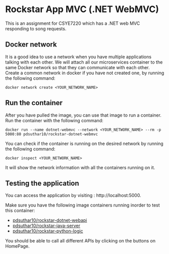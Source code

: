 # Rockstar App MVC (.NET WebMVC)
This is an assignment for CSYE7220 which has a .NET web MVC responding to song requests.


## Docker network

It is a good idea to use a network when you have multiple applications talking with each other. We will attach all our microservices container to the same Docker network so that they can communicate with each other. Create a common network in docker if you have not created one, by running the following command:

```
docker network create <YOUR_NETWORK_NAME>
```

## Run the container

After you have pulled the image, you can use that image to run a container. Run the container with the following command:

```
docker run --name dotnet-webmvc --network <YOUR_NETWORK_NAME> --rm -p 5000:80 pdsuthar10/rockstar-dotnet-webmvc
```

You can check if the container is running on the desired network by running the following command:

```
docker inspect <YOUR_NETWORK_NAME>
```

It will show the network information with all the containers running on it.

## Testing the application
You can access the application by visiting : http://localhost:5000.

Make sure you have the following image containers running inorder to test this container:
- [pdsuthar10/rockstar-dotnet-webapi](https://hub.docker.com/repository/docker/pdsuthar10/rockstar-dotnet-webapi)
- [pdsuthar10/rockstar-java-server](https://hub.docker.com/repository/docker/pdsuthar10/rockstar-java-server)
- [pdsuthar10/rockstar-python-logic](https://hub.docker.com/repository/docker/pdsuthar10/rockstar-python-logic)

You should be able to call all different APIs by clicking on the buttons on HomePage.